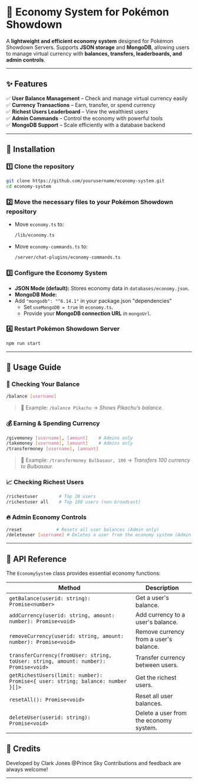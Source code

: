 # 🏦 Economy System for Pokémon Showdown  

A **lightweight and efficient economy system** designed for Pokémon Showdown Servers. Supports **JSON storage** and **MongoDB**, allowing users to manage virtual currency with **balances, transfers, leaderboards, and admin controls**.

---

## ✨ Features
✅ **User Balance Management** – Check and manage virtual currency easily  
✅ **Currency Transactions** – Earn, transfer, or spend currency  
✅ **Richest Users Leaderboard** – View the wealthiest users  
✅ **Admin Commands** – Control the economy with powerful tools  
✅ **MongoDB Support** – Scale efficiently with a database backend  

---

## 🚀 Installation

### 1️⃣ Clone the repository  
```sh
git clone https://github.com/yourusername/economy-system.git
cd economy-system
```

### 2️⃣ Move the necessary files to your Pokémon Showdown repository

- Move `economy.ts` to:  
  ```sh
  /lib/economy.ts
  ```
- Move `economy-commands.ts` to:  
  ```sh
  /server/chat-plugins/economy-commands.ts
  ```

### 3️⃣ Configure the Economy System  

- **JSON Mode (default):** Stores economy data in `databases/economy.json`.  
- **MongoDB Mode:**
- Add `"mongodb": "^6.14.1"` in your package.json "dependencies"
  - Set `useMongoDB = true` in `economy.ts`.  
  - Provide your **MongoDB connection URL** in `mongoUrl`.

### 4️⃣ Restart Pokémon Showdown Server  
```sh
npm run start
```

---

## 🔧 Usage Guide  

### 🏦 Checking Your Balance  
```sh
/balance [username]
```
> 📌 Example: `/balance Pikachu` → *Shows Pikachu’s balance.*

### 💰 Earning & Spending Currency  
```sh
/givemoney [username], [amount]    # Admins only
/takemoney [username], [amount]    # Admins only
/transfermoney [username], [amount]
```
> 📌 Example: `/transfermoney Bulbasaur, 100` → *Transfers 100 currency to Bulbasaur.*

### 📈 Checking Richest Users  
```sh
/richestuser        # Top 20 users
/richestuser all    # Top 100 users (non-broadcast)
```

### 🔥 Admin Economy Controls  
```sh
/reset             # Resets all user balances (Admin only)
/deleteuser [username] # Deletes a user from the economy system (Admin only)
```

---

## 📖 API Reference  

The `EconomySystem` class provides essential economy functions:

| Method | Description |
|--------|-------------|
| `getBalance(userid: string): Promise<number>` | Get a user's balance. |
| `addCurrency(userid: string, amount: number): Promise<void>` | Add currency to a user's balance. |
| `removeCurrency(userid: string, amount: number): Promise<void>` | Remove currency from a user's balance. |
| `transferCurrency(fromUser: string, toUser: string, amount: number): Promise<void>` | Transfer currency between users. |
| `getRichestUsers(limit: number): Promise<{ user: string; balance: number }[]>` | Get the richest users. |
| `resetAll(): Promise<void>` | Reset all user balances. |
| `deleteUser(userid: string): Promise<void>` | Delete a user from the economy system. |

## 🙌 Credits  

Developed by Clark Jones @Prince Sky
Contributions and feedback are always welcome!  

---
